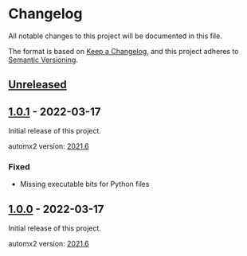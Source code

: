 # Changelog
All notable changes to this project will be documented in this file.

The format is based on [Keep a Changelog](https://keepachangelog.com/en/1.0.0/),
and this project adheres to [Semantic Versioning](https://semver.org/spec/v2.0.0.html).

## [Unreleased]

## [1.0.1] - 2022-03-17
Initial release of this project.

automx2 version: [2021.6](https://github.com/rseichter/automx2/releases/tag/2021.6)

### Fixed
- Missing executable bits for Python files

## [1.0.0] - 2022-03-17
Initial release of this project.

automx2 version: [2021.6](https://github.com/rseichter/automx2/releases/tag/2021.6)

[Unreleased]: https://github.com/olivierlacan/keep-a-changelog/compare/v1.0.1...HEAD
[1.0.1]: https://github.com/olivierlacan/keep-a-changelog/releases/tag/v1.0.1
[1.0.0]: https://github.com/olivierlacan/keep-a-changelog/releases/tag/v1.0.0